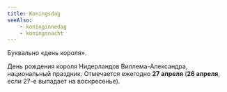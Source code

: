 ```yaml
---
title: Koningsdag
seeAlso:
    - koninginnedag
    - koningsnacht
---
```


Буквально «день короля».

День рождения короля Нидерландов Виллема-Александра, национальный праздник. Отмечается ежегодно **27 апреля**
(**26 апреля**, если 27-е выпадает на воскресенье).

<!--more-->